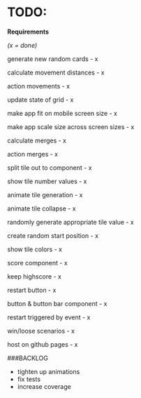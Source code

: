 # TODO:

__Requirements__

_(x = done)_

generate new random cards - x

calculate movement distances - x

action movements - x

update state of grid - x

make app fit on mobile screen size - x

make app scale size across screen sizes - x

calculate merges - x

action merges - x

split tile out to component - x

show tile number values - x

animate tile generation - x

animate tile collapse - x

randomly generate appropriate tile value - x

create random start position - x

show tile colors - x

score component - x

keep highscore - x

restart button - x

button & button bar component - x

restart triggered by event - x

win/loose scenarios - x

host on github pages - x

###BACKLOG

- tighten up animations
- fix tests
- increase coverage
